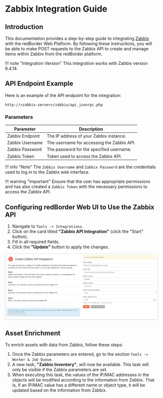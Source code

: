 # Zabbix Integration Guide

## Introduction

This documentation provides a step-by-step guide to integrating [Zabbix](https://www.zabbix.com/) with the redBorder Web Platform. By following these instructions, you will be able to make POST requests to the Zabbix API to create and manage items within Zabbix from the redBorder platform.

!!! note "Integration Version" 
    This integration works with Zabbix version 6.4.14.

## API Endpoint Example

Here is an example of the API endpoint for the integration:

    http://<zabbix-server>/zabbix/api_jsonrpc.php

### Parameters

| Parameter          | Description                                |
| ------------------ | ------------------------------------------ |
| Zabbix Endpoint    | The IP address of your Zabbix instance.    |
| Zabbix Username    | The username for accessing the Zabbix API. |
| Zabbix Password    | The password for the specified username.   |
| Zabbix Token       | Token used to access the Zabbix API.       |

!!! info "Note"
    The `Zabbix Username` and `Zabbix Password` are the credentials used to log in to the Zabbix web interface.

!!! warning "Important"
    Ensure that the user has appropriate permissions and has also created a `Zabbix Token` with the necessary permissions to access the Zabbix API.

## Configuring redBorder Web UI to Use the Zabbix API

1. Navigate to `Tools -> Integrations`.
2. Click on the card titled **"Zabbix API Integration"** (click the "Start" button).
3. Fill in all required fields.
4. Click the **"Update"** button to apply the changes.

![Configuring redBorder Web UI to Use the Zabbix API](images/zabbix_step_1.png)

## Asset Enrichment

To enrich assets with data from Zabbix, follow these steps:

1. Once the Zabbix parameters are entered, go to the section `Tools -> Worker & Job Queue`.
2. A new task, **"Zabbix Inventory"**, will now be available. This task will only be visible if the Zabbix parameters are set.
3. When executing this task, the values of the IP/MAC addresses in the objects will be modified according to the information from Zabbix. That is, if an IP/MAC value has a different name or object type, it will be updated based on the information from Zabbix.
